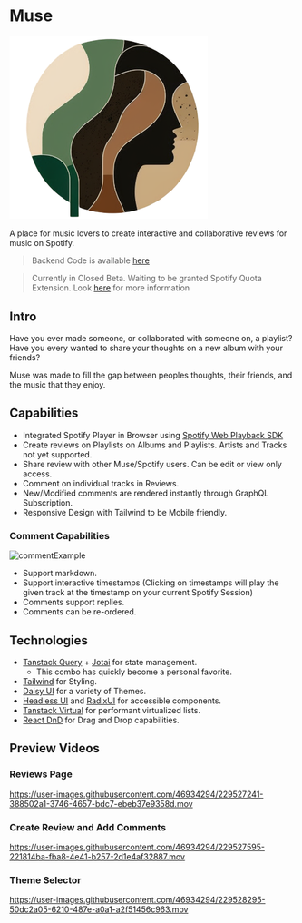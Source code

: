 # Muse

<img src="public/logo.png" width="350" title="Muse Logo">

A place for music lovers to create interactive and collaborative reviews for music on Spotify.

> Backend Code is available [here](https://github.com/nicoburniske/muse)

> Currently in Closed Beta. Waiting to be granted Spotify Quota Extension. Look [here](https://developer.spotify.com/documentation/web-api/guides/development-extended-quota-modes/) for more information

## Intro

Have you ever made someone, or collaborated with someone on, a playlist? Have you every wanted to share your thoughts on a new album with your friends?

Muse was made to fill the gap between peoples thoughts, their friends, and the music that they enjoy.

## Capabilities

-  Integrated Spotify Player in Browser using [Spotify Web Playback SDK](https://developer.spotify.com/documentation/web-playback-sdk/)
-  Create reviews on Playlists on Albums and Playlists. Artists and Tracks not yet supported.
-  Share review with other Muse/Spotify users. Can be edit or view only access.
-  Comment on individual tracks in Reviews.
-  New/Modified comments are rendered instantly through GraphQL Subscription.
-  Responsive Design with Tailwind to be Mobile friendly.

### Comment Capabilities

<img width="884" alt="commentExample" src="https://user-images.githubusercontent.com/46934294/227563389-f7689a0d-94bb-422b-8130-f626c4a0f130.png">

-  Support markdown.
-  Support interactive timestamps (Clicking on timestamps will play the given track at the timestamp on your current Spotify Session)
-  Comments support replies.
-  Comments can be re-ordered.

## Technologies

-  [Tanstack Query](https://github.com/tanstack/query) + [Jotai](https://github.com/pmndrs/jotai) for state management.
   -  This combo has quickly become a personal favorite.
-  [Tailwind](https://github.com/tailwindlabs/tailwindcss) for Styling.
-  [Daisy UI](https://github.com/saadeghi/daisyui) for a variety of Themes.
-  [Headless UI](https://github.com/tailwindlabs/headlessui) and [RadixUI](https://github.com/radix-ui/primitives) for accessible components.
-  [Tanstack Virtual](https://github.com/tanstack/virtual) for performant virtualized lists.
-  [React DnD](https://github.com/react-dnd/react-dnd) for Drag and Drop capabilities.

## Preview Videos

### Reviews Page

https://user-images.githubusercontent.com/46934294/229527241-388502a1-3746-4657-bdc7-ebeb37e9358d.mov

### Create Review and Add Comments

https://user-images.githubusercontent.com/46934294/229527595-221814ba-fba8-4e41-b257-2d1e4af32887.mov

### Theme Selector

https://user-images.githubusercontent.com/46934294/229528295-50dc2a05-6210-487e-a0a1-a2f51456c963.mov
